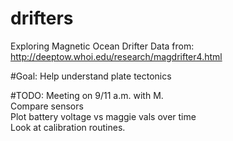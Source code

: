 # drifters  
Exploring Magnetic Ocean Drifter Data from:  
http://deeptow.whoi.edu/research/magdrifter4.html  

#Goal:
Help understand plate tectonics

#TODO:
Meeting on 9/11 a.m. with M.  
Compare sensors  
Plot battery voltage vs maggie vals over time  
Look at calibration routines.  
